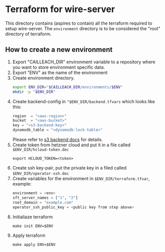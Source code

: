 # Terraform for wire-server

This directory contains (aspires to contain) all the terraform required to setup
wire-server. The `environment` directory is to be considered the "root"
directory of terraform.

## How to create a new environment

1. Export "CAILLEACH_DIR" environment variable to a repository where you want to
   store environment specific data.
1. Export "ENV" as the name of the environment
1. Create environment directory.
   ```bash
   export ENV_DIR="$CAILLEACH_DIR/environments/$ENV"
   mkdir -p "$ENV_DIR"
   ```
1. Create backend-config in `"$ENV_DIR/backend.tfvars` which looks like this:
   ```tf
   region  = "<aws-region>"
   bucket  = "<aws-bucket>"
   key = "<s3-backend-key>"
   dynamodb_table = "<dynamodb-lock-table>"
   ```
   Please refer to [s3 backend docs](https://www.terraform.io/docs/backends/types/s3.html) for details.
1. Create token from hetzner cloud and put it in a file called `$ENV_DIR/hcloud-token.dec`
   ```
   export HCLOUD_TOKEN=<token>
   ```
1. Create ssh key-pair, put the private key in a filed called `$ENV_DIR/operator-ssh.dec`
1. Create variables for the environment in `$ENV_DIR/terraform.tfvar`, example:
   ```tf
   environment = <env>
   sft_server_names = ["1", "2"]
   root_domain = "example.com"
   operator_ssh_public_key = <public key from step above>
   ```
1. Initialiaze terraform
   ```
   make init ENV=$ENV
   ```
1. Apply terraform
   ```
   make apply ENV=$ENV
   ```
